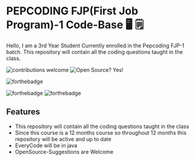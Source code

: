 
# PEPCODING FJP(First Job Program)-1 Code-Base :desktop_computer:	:spiral_notepad: 

Hello, I am a 3rd Year Student Currently enrolled in the Pepcoding FJP-1 batch. This repository will contain all the coding questions taught in the class.

![contributions welcome](https://img.shields.io/badge/contributions-welcome-brightgreen.svg?style=flat)   ![Open Source? Yes!](https://badgen.net/badge/Open%20Source%20%3F/Yes%21/blue?icon=github)


![forthebadge](https://forthebadge.com/images/badges/made-with-java.svg)
 
 
  ![forthebadge](https://forthebadge.com/images/badges/built-with-love.svg) ![forthebadge](https://forthebadge.com/images/badges/for-you.svg)
## Features
* This repository will contain all the coding questions taught in the class 
* Since this course is a 12 months course so throughout 12 months this repository will be active and up to date
* EveryCode will be in java
* OpenSource-Suggestions are Welcome

